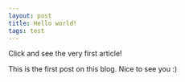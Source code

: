 ```yaml
---
layout: post
title: Hello world!
tags: test
---
```


Click and see the very first article!

This is the first post on this blog. Nice to see you :)
